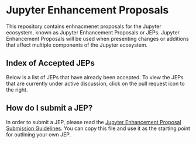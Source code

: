 # Jupyter Enhancement Proposals

This repository contains enhnacmenet proposals for the Jupyter ecosystem, known as Jupyter Enhancement Proposals or JEPs. Jupyter Enhancement Proposals will be used when presenting changes or additions that affect multiple components of the Jupyter ecosystem.

## Index of Accepted JEPs

Below is a list of JEPs that have already been accepted. To view the JEPs that are currently under active discussion, click on the pull request icon to the right.

## How do I submit a JEP?

In order to submit a JEP, please read the [Jupyter Enhancement Proposal Submission Guidelines](jupyter-enhancement-proposal-guidelines/jupyter-enhancement-proposal-guidelines.md). You can copy this file and use it as the starting point for outlining your own JEP.
